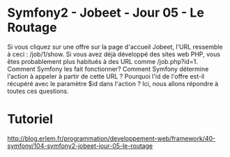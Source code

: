 Symfony2 - Jobeet - Jour 05 - Le Routage
========================

Si vous cliquez sur une offre sur la page d'accueil Jobeet, l'URL ressemble à ceci : /job/1/show. Si vous avez déjà développé des sites web PHP, vous êtes probablement plus habitués à des URL comme /job.php?id=1. Comment Symfony les fait fonctionner? Comment Symfony détermine l'action à appeler à partir de cette URL ? Pourquoi l'id de l'offre est-il récupéré avec le paramètre $id dans l'action ? Ici, nous allons répondre à toutes ces questions.

# Tutoriel
http://blog.erlem.fr/programmation/developpement-web/framework/40-symfony/104-symfony2-jobeet-jour-05-le-routage